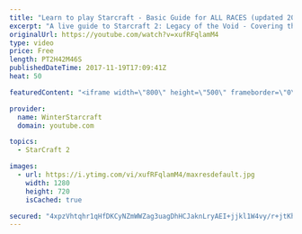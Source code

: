 ```yaml
---
title: "Learn to play Starcraft - Basic Guide for ALL RACES (updated 2017)"
excerpt: "A live guide to Starcraft 2: Legacy of the Void - Covering the basics and build orders for all of the races, and covering the important decisions to be made early in the game.  Not a step by step guide but a demonstration once you have the very basics of the units and races!"
originalUrl: https://youtube.com/watch?v=xufRFqlamM4
type: video
price: Free
length: PT2H42M46S
publishedDateTime: 2017-11-19T17:09:41Z
heat: 50

featuredContent: "<iframe width=\"800\" height=\"500\" frameborder=\"0\" src=\"https://www.youtube.com/embed/xufRFqlamM4\" allow=\"accelerometer; autoplay; encrypted-media; gyroscope; picture-in-picture\" allowfullscreen></iframe>"

provider:
  name: WinterStarcraft
  domain: youtube.com

topics:
  - StarCraft 2

images:
  - url: https://i.ytimg.com/vi/xufRFqlamM4/maxresdefault.jpg
    width: 1280
    height: 720
    isCached: true

secured: "4xpzVhtqhr1qHfDKCyNZmWWZag3uagDhHCJaknLryAEI+jjkl1W4vy/r+jtKhDxcKHn5mK8FiI6dOpZstWJD9rj9Vq+RMfrOqE5NI5QosqlsDiDUH1Q22MG65FxuNLQDf7DjVabf032R+bqLkbSaFIEK9bWkWD9h+MSSG9dCKs6BQ1ES2bHGhQ7H1SaWjE8oHzQGkkX8LIGJktAUWXu31e595lSAMlHXN+bjj6Ph5ac5US4cg7Z94e5xQ+dz4eic6k7K7Hzoq3kkrHcUjbF1xMrCfmckcbG+fZfjVdGyr7AkDzDKhW57q/lYnuW0kAiPGOzkIBMM0zMDZ45M2JhLtsPxLNbgrfH86N652c3bQpW6rfw5s4I0+9ktFgewcRyy4wolynx6xM/0qA31AFwPPhNVm15yCIIoYSEM3rCtxoFlQ2G3EyB68kt3ecqmLCE6;kzWUQearxghs+7NBlYRG9A=="
---
```


